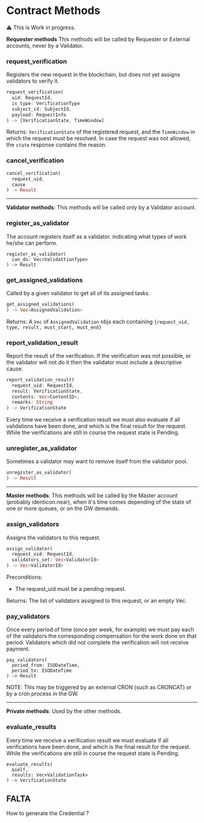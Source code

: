 
# Contract Methods

:warning: This is Work in progress.

**Requester methods** This methods will be called by Requester or External accounts, never by a Validator.

### request_verification

Registers the new request in the blockchain, but does not yet assigns validators to verify it. 
~~~rust
request_verification(
  uid: RequestId,
  is_type: VerificationType 
  subject_id: SubjectId, 
  payload: RequestInfo
) -> [VerificationState, TimeWindow]
~~~

Returns: `VerificationState` of the registered request, and the `TimeWindow` in which the request must be resolved. In case the request was not allowed, the `state` response contains the reason.

### cancel_verification
~~~rust
cancel_verification(
  request_uid, 
  cause
) -> Result
~~~

---
**Validator methods**: This methods will be called only by a Validator account.

### register_as_validator

The account registers itself as a validator. indicating what types of work he/she can perform.
~~~ 
register_as_validator(
  can_do: Vec<ValidattionType>
) -> Result 
~~~

### get_assigned_validations

Called by a given validator to get all of its assigned tasks.
~~~rust
get_assigned_validations(
) -> Vec<AssignedValidation>
~~~

Returns: A `Vec` of  `AssignedValidation` objs each containing `{request_uid, type, result, must_start, must_end}`

### report_validation_result

Report the result of the verification. If the verification was not possible, or the validator will not do it then  the validator must include a descriptive cause.
~~~rust
report_validation_result(
  request_uid: RequestId, 
  result: VerificationState, 
  contents: Vec<ContentID>, 
  remarks: String
) -> VerificationState
~~~

Every time we receive a verification result we must also evaluate if all validations have been done, and which is the final result for the request. While the verifications are still in course the request state is Pending.

### unregister_as_validator

Sometimes a validator may want to remove itself from the validator pool.
~~~rust
unregister_as_validator(
) -> Result
~~~

---
**Master methods**: This methods will be called by the Master account (probably identicon.near), when it's time comes depending of the state of one or more queues, or on the GW demands.

### assign_validators

Assigns the validators to this request. 
~~~rust
assign_validator(
  request_uid: RequestId,
  validators_set: Vec<ValidatorId>
) -> Vec<ValidatorId>
~~~

Preconditions:
- The request_uid must be a pending request.

Returns: The list of validators assigned to this request, or an empty Vec.

### pay_validators

Once every period of time (once per week, for example) we must pay each of the validators the corresponding compensation for the work done on that period. Validators which did not complete the verification will not receive payment.
~~~
pay_validators(
  period_from: ISODateTime,
  period_to: ISODateTime
) -> Result
~~~

NOTE: This may be triggered by an external CRON (such as CRONCAT) or by a cron process in the GW.

---
**Private methods**: Used by the other methods.

### evaluate_results

Every time we receive a verification result we must evaluate if all verifications have been done, and which is the final result for the request. While the verifications are still in course the request state is Pending.
~~~
evaluate_results(
  &self, 
  results: Vec<ValidationTask>
) -> VerificationState
~~~

## FALTA

How to generate the Credential ?
